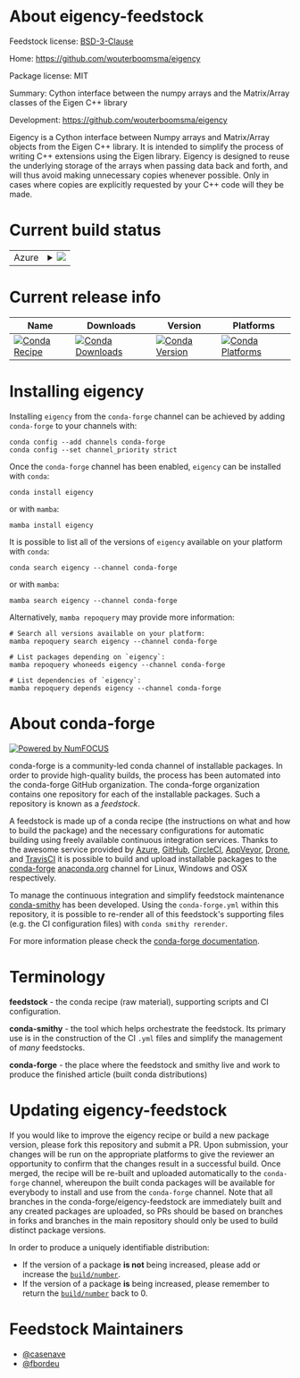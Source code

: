 About eigency-feedstock
=======================

Feedstock license: [BSD-3-Clause](https://github.com/conda-forge/eigency-feedstock/blob/main/LICENSE.txt)

Home: https://github.com/wouterboomsma/eigency

Package license: MIT

Summary: Cython interface between the numpy arrays and the Matrix/Array classes of the Eigen C++ library

Development: https://github.com/wouterboomsma/eigency

Eigency is a Cython interface between Numpy arrays and Matrix/Array
objects from the Eigen C++ library. It is intended to simplify the
process of writing C++ extensions using the Eigen library. Eigency is
designed to reuse the underlying storage of the arrays when passing data
back and forth, and will thus avoid making unnecessary copies whenever
possible. Only in cases where copies are explicitly requested by your
C++ code will they be made.


Current build status
====================


<table>
    
  <tr>
    <td>Azure</td>
    <td>
      <details>
        <summary>
          <a href="https://dev.azure.com/conda-forge/feedstock-builds/_build/latest?definitionId=18942&branchName=main">
            <img src="https://dev.azure.com/conda-forge/feedstock-builds/_apis/build/status/eigency-feedstock?branchName=main">
          </a>
        </summary>
        <table>
          <thead><tr><th>Variant</th><th>Status</th></tr></thead>
          <tbody><tr>
              <td>linux_64_python3.10.____cpython</td>
              <td>
                <a href="https://dev.azure.com/conda-forge/feedstock-builds/_build/latest?definitionId=18942&branchName=main">
                  <img src="https://dev.azure.com/conda-forge/feedstock-builds/_apis/build/status/eigency-feedstock?branchName=main&jobName=linux&configuration=linux%20linux_64_python3.10.____cpython" alt="variant">
                </a>
              </td>
            </tr><tr>
              <td>linux_64_python3.11.____cpython</td>
              <td>
                <a href="https://dev.azure.com/conda-forge/feedstock-builds/_build/latest?definitionId=18942&branchName=main">
                  <img src="https://dev.azure.com/conda-forge/feedstock-builds/_apis/build/status/eigency-feedstock?branchName=main&jobName=linux&configuration=linux%20linux_64_python3.11.____cpython" alt="variant">
                </a>
              </td>
            </tr><tr>
              <td>linux_64_python3.12.____cpython</td>
              <td>
                <a href="https://dev.azure.com/conda-forge/feedstock-builds/_build/latest?definitionId=18942&branchName=main">
                  <img src="https://dev.azure.com/conda-forge/feedstock-builds/_apis/build/status/eigency-feedstock?branchName=main&jobName=linux&configuration=linux%20linux_64_python3.12.____cpython" alt="variant">
                </a>
              </td>
            </tr><tr>
              <td>linux_64_python3.13.____cp313</td>
              <td>
                <a href="https://dev.azure.com/conda-forge/feedstock-builds/_build/latest?definitionId=18942&branchName=main">
                  <img src="https://dev.azure.com/conda-forge/feedstock-builds/_apis/build/status/eigency-feedstock?branchName=main&jobName=linux&configuration=linux%20linux_64_python3.13.____cp313" alt="variant">
                </a>
              </td>
            </tr><tr>
              <td>linux_64_python3.9.____cpython</td>
              <td>
                <a href="https://dev.azure.com/conda-forge/feedstock-builds/_build/latest?definitionId=18942&branchName=main">
                  <img src="https://dev.azure.com/conda-forge/feedstock-builds/_apis/build/status/eigency-feedstock?branchName=main&jobName=linux&configuration=linux%20linux_64_python3.9.____cpython" alt="variant">
                </a>
              </td>
            </tr><tr>
              <td>osx_64_python3.10.____cpython</td>
              <td>
                <a href="https://dev.azure.com/conda-forge/feedstock-builds/_build/latest?definitionId=18942&branchName=main">
                  <img src="https://dev.azure.com/conda-forge/feedstock-builds/_apis/build/status/eigency-feedstock?branchName=main&jobName=osx&configuration=osx%20osx_64_python3.10.____cpython" alt="variant">
                </a>
              </td>
            </tr><tr>
              <td>osx_64_python3.11.____cpython</td>
              <td>
                <a href="https://dev.azure.com/conda-forge/feedstock-builds/_build/latest?definitionId=18942&branchName=main">
                  <img src="https://dev.azure.com/conda-forge/feedstock-builds/_apis/build/status/eigency-feedstock?branchName=main&jobName=osx&configuration=osx%20osx_64_python3.11.____cpython" alt="variant">
                </a>
              </td>
            </tr><tr>
              <td>osx_64_python3.12.____cpython</td>
              <td>
                <a href="https://dev.azure.com/conda-forge/feedstock-builds/_build/latest?definitionId=18942&branchName=main">
                  <img src="https://dev.azure.com/conda-forge/feedstock-builds/_apis/build/status/eigency-feedstock?branchName=main&jobName=osx&configuration=osx%20osx_64_python3.12.____cpython" alt="variant">
                </a>
              </td>
            </tr><tr>
              <td>osx_64_python3.13.____cp313</td>
              <td>
                <a href="https://dev.azure.com/conda-forge/feedstock-builds/_build/latest?definitionId=18942&branchName=main">
                  <img src="https://dev.azure.com/conda-forge/feedstock-builds/_apis/build/status/eigency-feedstock?branchName=main&jobName=osx&configuration=osx%20osx_64_python3.13.____cp313" alt="variant">
                </a>
              </td>
            </tr><tr>
              <td>osx_64_python3.9.____cpython</td>
              <td>
                <a href="https://dev.azure.com/conda-forge/feedstock-builds/_build/latest?definitionId=18942&branchName=main">
                  <img src="https://dev.azure.com/conda-forge/feedstock-builds/_apis/build/status/eigency-feedstock?branchName=main&jobName=osx&configuration=osx%20osx_64_python3.9.____cpython" alt="variant">
                </a>
              </td>
            </tr><tr>
              <td>win_64_python3.10.____cpython</td>
              <td>
                <a href="https://dev.azure.com/conda-forge/feedstock-builds/_build/latest?definitionId=18942&branchName=main">
                  <img src="https://dev.azure.com/conda-forge/feedstock-builds/_apis/build/status/eigency-feedstock?branchName=main&jobName=win&configuration=win%20win_64_python3.10.____cpython" alt="variant">
                </a>
              </td>
            </tr><tr>
              <td>win_64_python3.11.____cpython</td>
              <td>
                <a href="https://dev.azure.com/conda-forge/feedstock-builds/_build/latest?definitionId=18942&branchName=main">
                  <img src="https://dev.azure.com/conda-forge/feedstock-builds/_apis/build/status/eigency-feedstock?branchName=main&jobName=win&configuration=win%20win_64_python3.11.____cpython" alt="variant">
                </a>
              </td>
            </tr><tr>
              <td>win_64_python3.12.____cpython</td>
              <td>
                <a href="https://dev.azure.com/conda-forge/feedstock-builds/_build/latest?definitionId=18942&branchName=main">
                  <img src="https://dev.azure.com/conda-forge/feedstock-builds/_apis/build/status/eigency-feedstock?branchName=main&jobName=win&configuration=win%20win_64_python3.12.____cpython" alt="variant">
                </a>
              </td>
            </tr><tr>
              <td>win_64_python3.13.____cp313</td>
              <td>
                <a href="https://dev.azure.com/conda-forge/feedstock-builds/_build/latest?definitionId=18942&branchName=main">
                  <img src="https://dev.azure.com/conda-forge/feedstock-builds/_apis/build/status/eigency-feedstock?branchName=main&jobName=win&configuration=win%20win_64_python3.13.____cp313" alt="variant">
                </a>
              </td>
            </tr><tr>
              <td>win_64_python3.9.____cpython</td>
              <td>
                <a href="https://dev.azure.com/conda-forge/feedstock-builds/_build/latest?definitionId=18942&branchName=main">
                  <img src="https://dev.azure.com/conda-forge/feedstock-builds/_apis/build/status/eigency-feedstock?branchName=main&jobName=win&configuration=win%20win_64_python3.9.____cpython" alt="variant">
                </a>
              </td>
            </tr>
          </tbody>
        </table>
      </details>
    </td>
  </tr>
</table>

Current release info
====================

| Name | Downloads | Version | Platforms |
| --- | --- | --- | --- |
| [![Conda Recipe](https://img.shields.io/badge/recipe-eigency-green.svg)](https://anaconda.org/conda-forge/eigency) | [![Conda Downloads](https://img.shields.io/conda/dn/conda-forge/eigency.svg)](https://anaconda.org/conda-forge/eigency) | [![Conda Version](https://img.shields.io/conda/vn/conda-forge/eigency.svg)](https://anaconda.org/conda-forge/eigency) | [![Conda Platforms](https://img.shields.io/conda/pn/conda-forge/eigency.svg)](https://anaconda.org/conda-forge/eigency) |

Installing eigency
==================

Installing `eigency` from the `conda-forge` channel can be achieved by adding `conda-forge` to your channels with:

```
conda config --add channels conda-forge
conda config --set channel_priority strict
```

Once the `conda-forge` channel has been enabled, `eigency` can be installed with `conda`:

```
conda install eigency
```

or with `mamba`:

```
mamba install eigency
```

It is possible to list all of the versions of `eigency` available on your platform with `conda`:

```
conda search eigency --channel conda-forge
```

or with `mamba`:

```
mamba search eigency --channel conda-forge
```

Alternatively, `mamba repoquery` may provide more information:

```
# Search all versions available on your platform:
mamba repoquery search eigency --channel conda-forge

# List packages depending on `eigency`:
mamba repoquery whoneeds eigency --channel conda-forge

# List dependencies of `eigency`:
mamba repoquery depends eigency --channel conda-forge
```


About conda-forge
=================

[![Powered by
NumFOCUS](https://img.shields.io/badge/powered%20by-NumFOCUS-orange.svg?style=flat&colorA=E1523D&colorB=007D8A)](https://numfocus.org)

conda-forge is a community-led conda channel of installable packages.
In order to provide high-quality builds, the process has been automated into the
conda-forge GitHub organization. The conda-forge organization contains one repository
for each of the installable packages. Such a repository is known as a *feedstock*.

A feedstock is made up of a conda recipe (the instructions on what and how to build
the package) and the necessary configurations for automatic building using freely
available continuous integration services. Thanks to the awesome service provided by
[Azure](https://azure.microsoft.com/en-us/services/devops/), [GitHub](https://github.com/),
[CircleCI](https://circleci.com/), [AppVeyor](https://www.appveyor.com/),
[Drone](https://cloud.drone.io/welcome), and [TravisCI](https://travis-ci.com/)
it is possible to build and upload installable packages to the
[conda-forge](https://anaconda.org/conda-forge) [anaconda.org](https://anaconda.org/)
channel for Linux, Windows and OSX respectively.

To manage the continuous integration and simplify feedstock maintenance
[conda-smithy](https://github.com/conda-forge/conda-smithy) has been developed.
Using the ``conda-forge.yml`` within this repository, it is possible to re-render all of
this feedstock's supporting files (e.g. the CI configuration files) with ``conda smithy rerender``.

For more information please check the [conda-forge documentation](https://conda-forge.org/docs/).

Terminology
===========

**feedstock** - the conda recipe (raw material), supporting scripts and CI configuration.

**conda-smithy** - the tool which helps orchestrate the feedstock.
                   Its primary use is in the construction of the CI ``.yml`` files
                   and simplify the management of *many* feedstocks.

**conda-forge** - the place where the feedstock and smithy live and work to
                  produce the finished article (built conda distributions)


Updating eigency-feedstock
==========================

If you would like to improve the eigency recipe or build a new
package version, please fork this repository and submit a PR. Upon submission,
your changes will be run on the appropriate platforms to give the reviewer an
opportunity to confirm that the changes result in a successful build. Once
merged, the recipe will be re-built and uploaded automatically to the
`conda-forge` channel, whereupon the built conda packages will be available for
everybody to install and use from the `conda-forge` channel.
Note that all branches in the conda-forge/eigency-feedstock are
immediately built and any created packages are uploaded, so PRs should be based
on branches in forks and branches in the main repository should only be used to
build distinct package versions.

In order to produce a uniquely identifiable distribution:
 * If the version of a package **is not** being increased, please add or increase
   the [``build/number``](https://docs.conda.io/projects/conda-build/en/latest/resources/define-metadata.html#build-number-and-string).
 * If the version of a package **is** being increased, please remember to return
   the [``build/number``](https://docs.conda.io/projects/conda-build/en/latest/resources/define-metadata.html#build-number-and-string)
   back to 0.

Feedstock Maintainers
=====================

* [@casenave](https://github.com/casenave/)
* [@fbordeu](https://github.com/fbordeu/)

